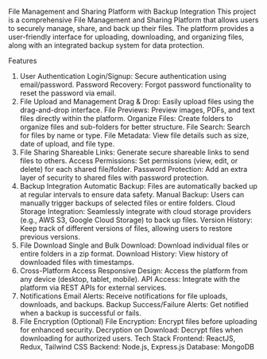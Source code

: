 File Management and Sharing Platform with Backup Integration
This project is a comprehensive File Management and Sharing Platform that allows users to securely manage, share, and back up their files. The platform provides a user-friendly interface for uploading, downloading, and organizing files, along with an integrated backup system for data protection.

Features
1. User Authentication
Login/Signup: Secure authentication using email/password.
Password Recovery: Forgot password functionality to reset the password via email.
2. File Upload and Management
Drag & Drop: Easily upload files using the drag-and-drop interface.
File Previews: Preview images, PDFs, and text files directly within the platform.
Organize Files: Create folders to organize files and sub-folders for better structure.
File Search: Search for files by name or type.
File Metadata: View file details such as size, date of upload, and file type.
3. File Sharing
Shareable Links: Generate secure shareable links to send files to others.
Access Permissions: Set permissions (view, edit, or delete) for each shared file/folder.
Password Protection: Add an extra layer of security to shared files with password protection.
4. Backup Integration
Automatic Backup: Files are automatically backed up at regular intervals to ensure data safety.
Manual Backup: Users can manually trigger backups of selected files or entire folders.
Cloud Storage Integration: Seamlessly integrate with cloud storage providers (e.g., AWS S3, Google Cloud Storage) to back up files.
Version History: Keep track of different versions of files, allowing users to restore previous versions.
5. File Download
Single and Bulk Download: Download individual files or entire folders in a zip format.
Download History: View history of downloaded files with timestamps.
6. Cross-Platform Access
Responsive Design: Access the platform from any device (desktop, tablet, mobile).
API Access: Integrate with the platform via REST APIs for external services.
7. Notifications
Email Alerts: Receive notifications for file uploads, downloads, and backups.
Backup Success/Failure Alerts: Get notified when a backup is successful or fails.
8. File Encryption (Optional)
File Encryption: Encrypt files before uploading for enhanced security.
Decryption on Download: Decrypt files when downloading for authorized users.
Tech Stack
Frontend: ReactJS, Redux, Tailwind CSS
Backend: Node.js, Express.js
Database: MongoDB
